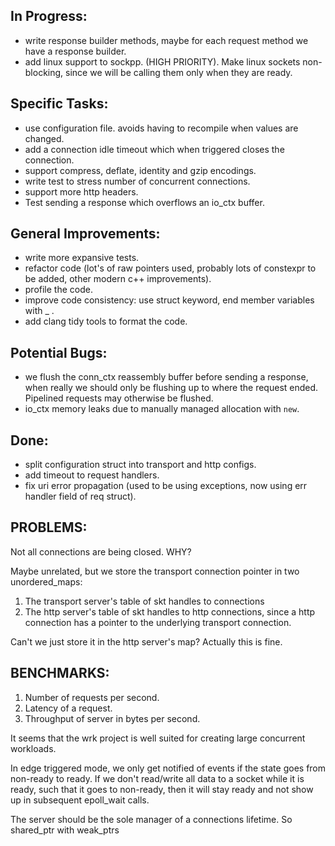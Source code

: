 In Progress:
------------

- write response builder methods, maybe for each request method we have a response builder.
- add linux support to sockpp. (HIGH PRIORITY). Make linux sockets non-blocking, since we will be calling them only when they are ready.


Specific Tasks:
---------------

- use configuration file. avoids having to recompile when values are changed.
- add a connection idle timeout which when triggered closes the connection.
- support compress, deflate, identity and gzip encodings.
- write test to stress number of concurrent connections.
- support more http headers.
- Test sending a response which overflows an io_ctx buffer.

General Improvements:
---------------------

- write more expansive tests.
- refactor code (lot's of raw pointers used, probably lots of constexpr to be added, other modern c++ improvements).
- profile the code.
- improve code consistency: use struct keyword, end member variables with _ .
- add clang tidy tools to format the code.

Potential Bugs:
---------------

- we flush the conn_ctx reassembly buffer before sending a response, when
  really we should only be flushing up to where the request ended. Pipelined requests
  may otherwise be flushed. 
- io_ctx memory leaks due to manually managed allocation with `new`.


Done:
-----

- split configuration struct into transport and http configs.
- add timeout to request handlers.
- fix uri error propagation (used to be using exceptions, now using err handler field of req struct).


PROBLEMS:
---------

Not all connections are being closed. WHY?

Maybe unrelated, but we store the transport connection pointer in two unordered_maps:
1. The transport server's table of skt handles to connections
2. The http server's table of skt handles to http connections,
   since a http connection has a pointer to the underlying transport connection.

Can't we just store it in the http server's map? Actually this is fine.


BENCHMARKS:
-----------

1. Number of requests per second.
2. Latency of a request.
3. Throughput of server in bytes per second.

It seems that the wrk project is well suited for creating
large concurrent workloads.


In edge triggered mode, we only get notified of events if the state goes from
non-ready to ready. If we don't read/write all data to a socket while it is ready,
such that it goes to non-ready, then it will stay ready and not show up in subsequent
epoll_wait calls.


The server should be the sole manager of a connections lifetime.
So shared_ptr with weak_ptrs